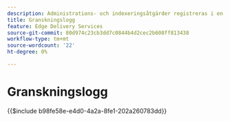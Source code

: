 ```yaml
---
description: Administrations- och indexeringsåtgärder registreras i en granskningslogg som kan läsas via en Admin-slutpunkt.
title: Granskningslogg
feature: Edge Delivery Services
source-git-commit: 80d974c23cb3dd7c0844b4d2cec2b608ff813438
workflow-type: tm+mt
source-wordcount: '22'
ht-degree: 0%

---
```


# Granskningslogg

{{$include b98fe58e-e4d0-4a2a-8fe1-202a260783dd}}